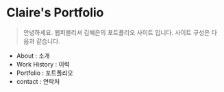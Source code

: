 # Claire's Portfolio
> 안녕하세요. 웹퍼블리셔 김혜은의 포트폴리오 사이트 입니다.
사이트 구성은 다음과 같습니다.

- About : 소개
- Work History : 이력
- Portfolio : 포트폴리오
- contact : 연락처
